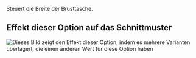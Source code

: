 Steuert die Breite der Brusttasche.

## Effekt dieser Option auf das Schnittmuster

![Dieses Bild zeigt den Effekt dieser Option, indem es mehrere Varianten überlagert, die einen anderen Wert für diese Option haben](carlita_chestpocketwidth_sample.svg "Effekt dieser Option auf das Schnittmuster")
